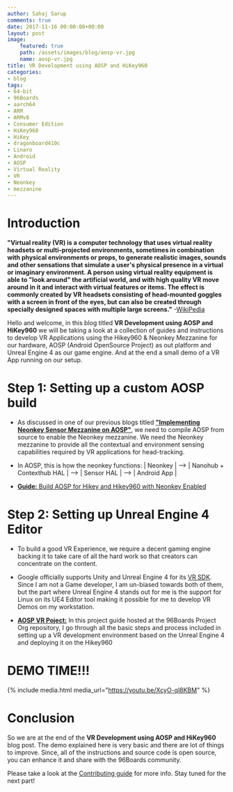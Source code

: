 ```yaml
---
author: Sahaj Sarup
comments: true
date: 2017-11-16 00:00:00+00:00
layout: post
image:
    featured: true
    path: /assets/images/blog/aosp-vr.jpg
    name: aosp-vr.jpg
title: VR Development using AOSP and HiKey960
categories:
- blog
tags:
- 64-bit
- 96Boards
- aarch64
- ARM
- ARMv8
- Consumer Edition
- HiKey960
- HiKey
- dragonboard410c
- Linaro
- Android
- AOSP
- Virtual Reality
- VR
- Neonkey
- mezzanine
---
```


# **Introduction**

**"Virtual reality (VR) is a computer technology that uses virtual reality headsets or multi-projected environments, sometimes in combination with physical environments or props, to generate realistic images, sounds and other sensations that simulate a user's physical presence in a virtual or imaginary environment. A person using virtual reality equipment is able to "look around" the artificial world, and with high quality VR move around in it and interact with virtual features or items. The effect is commonly created by VR headsets consisting of head-mounted goggles with a screen in front of the eyes, but can also be created through specially designed spaces with multiple large screens."**  -[WikiPedia](https://en.wikipedia.org/wiki/Virtual_reality)

Hello and welcome, in this blog titled **VR Development using AOSP and HiKey960** we will be taking a look at a collection of guides and instructions to develop VR Applications using the Hikey960 & Neonkey Mezzanine for our hardware, AOSP (Android OpenSource Project) as out platform and Unreal Engine 4 as our game engine. And at the end a small demo of a VR App running on our setup.

# **Step 1:** Setting up a custom AOSP build

- As discussed in one of our previous blogs titled [**"Implementing Neonkey Sensor Mezzanine on AOSP"**](https://www.96boards.org/blog/neonkey-aosp/), we need to compile AOSP from source to enable the Neonkey mezzanine.
We need the Neonkey mezzanine to provide all the contextual and environment sensing capabilities required by VR applications for head-tracking.

- In AOSP, this is how the neonkey functions:
| Neonkey | --> | Nanohub + Contexthub HAL | --> | Sensor HAL | --> | Android App |

- [**Guide:** Build AOSP for Hikey and Hikey960 with Neonkey Enabled](https://www.96boards.org/documentation/mezzanine/neonkey/guides/neonkey-aosp-build.md.html)

# **Step 2:** Setting up Unreal Engine 4 Editor

- To build a good VR Experience, we require a decent gaming engine backing it to take care of all the hard work so that creators can concentrate on the content.

- Google officially supports Unity and Unreal Engine 4 for its [VR SDK](https://developers.google.com/vr/daydream/overview). Since I am not a Game developer, I am un-biased towards both of them, but the part where Unreal Engine 4 stands out for me is the support for Linux on its UE4 Editor tool making it possible for me to develop VR Demos on my workstation.

- [**AOSP VR Poject:**](https://github.com/96boards-projects/aosp_vr) In this project guide hosted at the 96Boards Project Org repository, I go through all the basic steps and process included in setting up a VR development environment based on the Unreal Engine 4 and deploying it on the Hikey960

# **DEMO TIME!!!**
{% include media.html media_url="https://youtu.be/XcyO-ql8KBM" %}

# **Conclusion**

So we are at the end of the **VR Development using AOSP and HiKey960**
blog post. The demo explained here is very basic and there are lot of things to
improve. Since, all of the instructions and source code is open source, you can
enhance it and share with the 96Boards community.

Please take a look at the [Contributing guide](https://github.com/96boards-projects/staging/blob/master/CONTRIBUTE.md)
for more info. Stay tuned for the next part!
